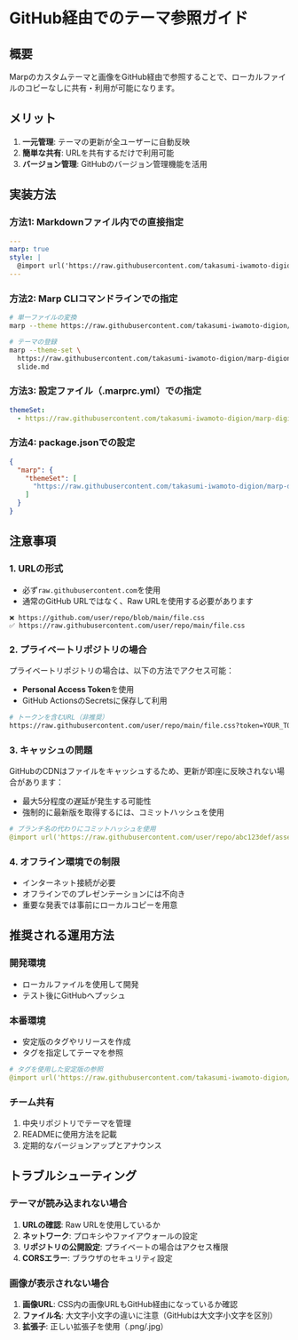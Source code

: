 # GitHub経由でのテーマ参照ガイド

## 概要

Marpのカスタムテーマと画像をGitHub経由で参照することで、ローカルファイルのコピーなしに共有・利用が可能になります。

## メリット

1. **一元管理**: テーマの更新が全ユーザーに自動反映
2. **簡単な共有**: URLを共有するだけで利用可能
3. **バージョン管理**: GitHubのバージョン管理機能を活用

## 実装方法

### 方法1: Markdownファイル内での直接指定

```yaml
---
marp: true
style: |
  @import url('https://raw.githubusercontent.com/takasumi-iwamoto-digion/marp-digion-template/main/assets/marp-custom-fixed.css');
---
```

### 方法2: Marp CLIコマンドラインでの指定

```bash
# 単一ファイルの変換
marp --theme https://raw.githubusercontent.com/takasumi-iwamoto-digion/marp-digion-template/main/assets/marp-custom-fixed.css slide.md

# テーマの登録
marp --theme-set \
  https://raw.githubusercontent.com/takasumi-iwamoto-digion/marp-digion-template/main/assets/marp-custom-fixed.css \
  slide.md
```

### 方法3: 設定ファイル（.marprc.yml）での指定

```yaml
themeSet:
  - https://raw.githubusercontent.com/takasumi-iwamoto-digion/marp-digion-template/main/assets/marp-custom-fixed.css
```

### 方法4: package.jsonでの設定

```json
{
  "marp": {
    "themeSet": [
      "https://raw.githubusercontent.com/takasumi-iwamoto-digion/marp-digion-template/main/assets/marp-custom-fixed.css"
    ]
  }
}
```

## 注意事項

### 1. URLの形式
- 必ず`raw.githubusercontent.com`を使用
- 通常のGitHub URLではなく、Raw URLを使用する必要があります

```
❌ https://github.com/user/repo/blob/main/file.css
✅ https://raw.githubusercontent.com/user/repo/main/file.css
```

### 2. プライベートリポジトリの場合

プライベートリポジトリの場合は、以下の方法でアクセス可能：

- **Personal Access Token**を使用
- GitHub ActionsのSecretsに保存して利用

```bash
# トークンを含むURL（非推奨）
https://raw.githubusercontent.com/user/repo/main/file.css?token=YOUR_TOKEN
```

### 3. キャッシュの問題

GitHubのCDNはファイルをキャッシュするため、更新が即座に反映されない場合があります：

- 最大5分程度の遅延が発生する可能性
- 強制的に最新版を取得するには、コミットハッシュを使用

```yaml
# ブランチ名の代わりにコミットハッシュを使用
@import url('https://raw.githubusercontent.com/user/repo/abc123def/assets/theme.css');
```

### 4. オフライン環境での制限

- インターネット接続が必要
- オフラインでのプレゼンテーションには不向き
- 重要な発表では事前にローカルコピーを用意

## 推奨される運用方法

### 開発環境
- ローカルファイルを使用して開発
- テスト後にGitHubへプッシュ

### 本番環境
- 安定版のタグやリリースを作成
- タグを指定してテーマを参照

```yaml
# タグを使用した安定版の参照
@import url('https://raw.githubusercontent.com/takasumi-iwamoto-digion/marp-digion-template/v1.0.0/assets/marp-custom-fixed.css');
```

### チーム共有
1. 中央リポジトリでテーマを管理
2. READMEに使用方法を記載
3. 定期的なバージョンアップとアナウンス

## トラブルシューティング

### テーマが読み込まれない場合

1. **URLの確認**: Raw URLを使用しているか
2. **ネットワーク**: プロキシやファイアウォールの設定
3. **リポジトリの公開設定**: プライベートの場合はアクセス権限
4. **CORSエラー**: ブラウザのセキュリティ設定

### 画像が表示されない場合

1. **画像URL**: CSS内の画像URLもGitHub経由になっているか確認
2. **ファイル名**: 大文字小文字の違いに注意（GitHubは大文字小文字を区別）
3. **拡張子**: 正しい拡張子を使用（.png/.jpg）